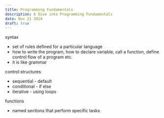 ```yaml
---
title: Programming Fundamentals
description: A Dive into Programming Fundamentals
date: Nov 21 2024
draft: true
---
```

syntax
- set of rules defined for a particular language
- how to write the program, how to declare variable, call a function, define control flow of a program etc.
- it is like grammar

control structures
- sequential - default
- conditional - if else
- iterative -  using loops

functions
- named sections that perform specific tasks